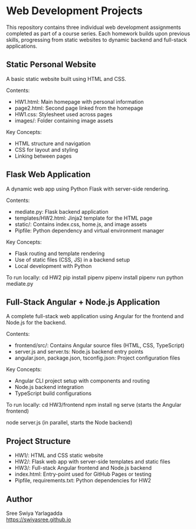 # Web Development Projects

This repository contains three individual web development assignments completed as part of a course series. Each homework builds upon previous skills, progressing from static websites to dynamic backend and full-stack applications.

## Static Personal Website

A basic static website built using HTML and CSS.

Contents:
- HW1.html: Main homepage with personal information
- page2.html: Second page linked from the homepage
- HW1.css: Stylesheet used across pages
- images/: Folder containing image assets

Key Concepts:
- HTML structure and navigation
- CSS for layout and styling
- Linking between pages

## Flask Web Application

A dynamic web app using Python Flask with server-side rendering.

Contents:
- mediate.py: Flask backend application
- templates/HW2.html: Jinja2 template for the HTML page
- static/: Contains index.css, home.js, and image assets
- Pipfile: Python dependency and virtual environment manager

Key Concepts:
- Flask routing and template rendering
- Use of static files (CSS, JS) in a backend setup
- Local development with Python

To run locally:
cd HW2
pip install pipenv
pipenv install
pipenv run python mediate.py


## Full-Stack Angular + Node.js Application

A complete full-stack web application using Angular for the frontend and Node.js for the backend.

Contents:
- frontend/src/: Contains Angular source files (HTML, CSS, TypeScript)
- server.js and server.ts: Node.js backend entry points
- angular.json, package.json, tsconfig.json: Project configuration files

Key Concepts:
- Angular CLI project setup with components and routing
- Node.js backend integration
- TypeScript build configurations

To run locally:
cd HW3/frontend
npm install
ng serve (starts the Angular frontend)

node server.js (in parallel, starts the Node backend)



## Project Structure

- HW1/: HTML and CSS static website
- HW2/: Flask web app with server-side templates and static files
- HW3/: Full-stack Angular frontend and Node.js backend
- index.html: Entry-point used for GitHub Pages or testing
- Pipfile, requirements.txt: Python dependencies for HW2

## Author

Sree Swiya Yarlagadda  
https://swiyasree.github.io
